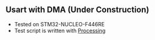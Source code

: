 ## Usart with DMA (Under Construction)
- Tested on STM32-NUCLEO-F446RE
- Test script is written with [Processing](https://processing.org/download/)
